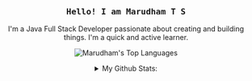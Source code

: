 <h3 align="center">
  <samp>
    Hello! I am 
    <b>Marudham T S</b>
    <br>
  </samp>  
</h3>
<p align="center">
  I'm a Java Full Stack Developer passionate about creating and building things. I'm a quick and active learner.
</p>

<div align="center">

![Marudham's Top Languages](https://github-readme-stats.vercel.app/api/top-langs/?username=Marudham&theme=vue-dark&show_icons=true&hide_border=true&layout=compact)
</div>
<details align="center">
  <summary>My Github Stats:</summary>
  
  ![Marudham's Stats](https://github-readme-stats.vercel.app/api?username=Marudham&theme=vue-dark&show_icons=true&hide_border=true&count_private=true)
</details>
